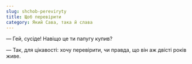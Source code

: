 ```yaml
---
slug: shchob-pereviryty
title: Щоб перевірити
category: Який Сава, така й слава
---
```

— Гей, сусіде! Навіщо це ти папугу купив?

— Так, для цікавості: хочу перевірити, чи правда, що він аж двісті років живе.
